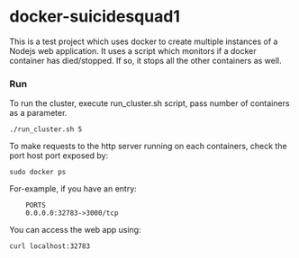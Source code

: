 # docker-suicidesquad1
This is a test project which uses docker to create multiple instances of a Nodejs web application. It uses a script which monitors if a docker container has died/stopped. If so, it stops all the other containers as well.
### Run
To run the cluster, execute run_cluster.sh script, pass number of containers as a parameter.
```
./run_cluster.sh 5
```
To make requests to the http server running on each containers, check the port host port exposed by:
```
sudo docker ps
```
For-example, if you have an entry:

        PORTS   
        0.0.0.0:32783->3000/tcp

You can access the web app using:
```
curl localhost:32783
```

